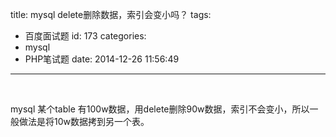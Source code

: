 title: mysql delete删除数据，索引会变小吗？
tags:
  - 百度面试题
id: 173
categories:
  - mysql
  - PHP笔试题
date: 2014-12-26 11:56:49
---

&nbsp;

mysql 某个table 有100w数据，用delete删除90w数据，索引不会变小，所以一般做法是将10w数据拷到另一个表。